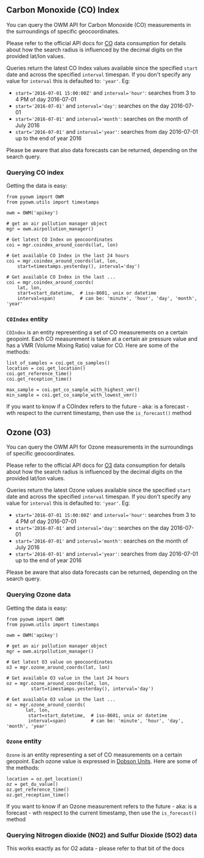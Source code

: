 ## Carbon Monoxide (CO) Index

You can query the OWM API for Carbon Monoxide (CO) measurements in the surroundings of specific geocoordinates.

Please refer to the official API docs for [CO](http://openweathermap.org/api/pollution/v1/co) data consumption for details about how the search radius is influenced by the decimal digits on the provided lat/lon values.

Queries return the latest CO Index values available since the specified
`start` date and across the specified `interval` timespan. If you don't
specify any value for `interval` this is defaulted to: `'year'`.
Eg:

  - `start='2016-07-01 15:00:00Z'` and `interval='hour'`: searches from 3 to 4 PM of day 2016-07-01
  - `start='2016-07-01'` and `interval='day'`: searches on the day 2016-07-01
  - `start='2016-07-01'` and `interval='month'`: searches on the month of July 2016
  - `start='2016-07-01'` and `interval='year'`: searches from day 2016-07-01 up to the end of year 2016

Please be aware that also data forecasts can be returned, depending on the search query.


### Querying CO index

Getting the data is easy:
```
from pyowm import OWM
from pyowm.utils import timestamps

owm = OWM('apikey')

# get an air pollution manager object
mgr = owm.airpollution_manager()

# Get latest CO Index on geocoordinates
coi = mgr.coindex_around_coords(lat, lon)

# Get available CO Index in the last 24 hours
coi = mgr.coindex_around_coords(lat, lon,
    start=timestamps.yesterday(), interval='day')

# Get available CO Index in the last ...
coi = mgr.coindex_around_coords(
    lat, lon,
    start=start_datetime,  # iso-8601, unix or datetime
    interval=span)         # can be: 'minute', 'hour', 'day', 'month', 'year'
```


### `COIndex` entity
`COIndex` is an entity representing a set of CO measurements on a certain geopoint.
Each CO measurement is taken at a certain air pressure value and has a VMR (Volume Mixing Ratio) value
for CO. Here are some of the methods:

```
list_of_samples = coi.get_co_samples()
location = coi.get_location()
coi.get_reference_time()
coi.get_reception_time()

max_sample = coi.get_co_sample_with_highest_vmr()
min_sample = coi.get_co_sample_with_lowest_vmr()
```

If you want to know if a COIndex refers to the future - aka: is a forecast - wth respect to the
current timestamp, then use the `is_forecast()` method


## Ozone (O3)

You can query the OWM API for Ozone measurements in the surroundings of specific geocoordinates.

Please refer to the official API docs for [O3](http://openweathermap.org/api/pollution/v1/o3) data consumption for details about how the search radius is influenced by the decimal digits on the provided lat/lon values.

Queries return the latest Ozone values available since the specified
`start` date and across the specified `interval` timespan. If you don't
specify any value for `interval` this is defaulted to: `'year'`.
Eg:

  - `start='2016-07-01 15:00:00Z'` and `interval='hour'`: searches from 3 to 4 PM of day 2016-07-01
  - `start='2016-07-01'` and `interval='day'`: searches on the day 2016-07-01
  - `start='2016-07-01'` and `interval='month'`: searches on the month of July 2016
  - `start='2016-07-01'` and `interval='year'`: searches from day 2016-07-01 up to the end of year 2016

Please be aware that also data forecasts can be returned, depending on the search query.

### Querying Ozone data

Getting the data is easy:
```
from pyowm import OWM
from pyowm.utils import timestamps

owm = OWM('apikey')

# get an air pollution manager object
mgr = owm.airpollution_manager()

# Get latest O3 value on geocoordinates
o3 = mgr.ozone_around_coords(lat, lon)

# Get available O3 value in the last 24 hours
oz = mgr.ozone_around_coords(lat, lon,
         start=timestamps.yesterday(), interval='day')

# Get available O3 value in the last ...
oz = mgr.ozone_around_coords(
       lat, lon,
        start=start_datetime,  # iso-8601, unix or datetime
        interval=span)         # can be: 'minute', 'hour', 'day', 'month', 'year'
```

### `Ozone` entity
`Ozone` is an entity representing a set of CO measurements on a certain geopoint.
Each ozone value is expressed in [Dobson Units](http://www.theozonehole.com/dobsonunit.htm).
Here are some of the methods:

```
location = oz.get_location()
oz = get_du_value()
oz.get_reference_time()
oz.get_reception_time()
```

If you want to know if an Ozone measurement refers to the future - aka: is a forecast - wth respect to the
current timestamp, then use the `is_forecast()` method


### Querying Nitrogen dioxide (NO2) and Sulfur Dioxide (SO2) data
This works exactly as for O2 adata - please refer to that bit of the docs